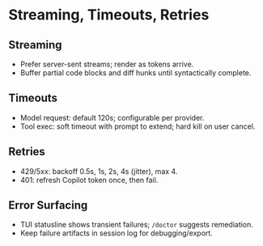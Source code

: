 # Streaming, Timeouts, Retries

## Streaming
- Prefer server-sent streams; render as tokens arrive.
- Buffer partial code blocks and diff hunks until syntactically complete.

## Timeouts
- Model request: default 120s; configurable per provider.
- Tool exec: soft timeout with prompt to extend; hard kill on user cancel.

## Retries
- 429/5xx: backoff 0.5s, 1s, 2s, 4s (jitter), max 4.
- 401: refresh Copilot token once, then fail.

## Error Surfacing
- TUI statusline shows transient failures; `/doctor` suggests remediation.
- Keep failure artifacts in session log for debugging/export.
